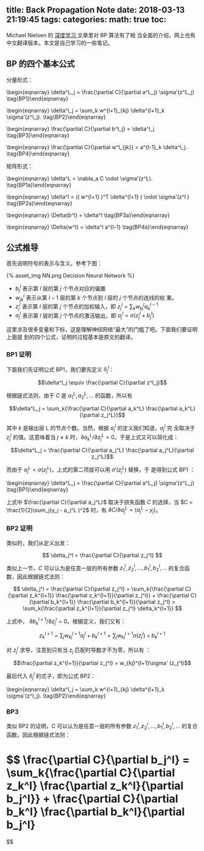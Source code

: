 title: Back Propagation Note
date: 2018-03-13 21:19:45
tags:
categories:
math: true
toc:
---

Michael Nielsen 的 [深度学习
](http://neuralnetworksanddeeplearning.com/chap2.html) 文章里对 BP 算法有了相
当全面的介绍，网上也有中文翻译版本。本文是自己学习的一些笔记。

## BP 的四个基本公式

分量形式：

\begin{eqnarray}
  \delta^L_j = \frac{\partial C}{\partial a^L_j} \sigma'(z^L_j)
\tag{BP1}\end{eqnarray}

\begin{eqnarray}
  \delta^l_j = \sum_k w^{l+1}_{kj}  \delta^{l+1}_k \sigma'(z^l_j).
\tag{BP2}\end{eqnarray}

\begin{eqnarray}
  \frac{\partial C}{\partial b^l_j} = \delta^l_j
\tag{BP3}\end{eqnarray}

\begin{eqnarray}
  \frac{\partial C}{\partial w^l_{jk}} = a^{l-1}_k \delta^l_j.
\tag{BP4}\end{eqnarray}

矩阵形式：

\begin{eqnarray}
  \delta^L = \nabla_a C \odot \sigma'(z^L).
\tag{BP1a}\end{eqnarray}

\begin{eqnarray}
  \delta^l = (( w^{l+1} )^T \delta^{l+1} ) \odot \sigma'(z^l )
\tag{BP2a}\end{eqnarray}

\begin{eqnarray}
  \Delta{b^l} = \delta^l
\tag{BP3a}\end{eqnarray}

\begin{eqnarray}
  \Delta{w^l} = \delta^l a^{l-1}
\tag{BP4a}\end{eqnarray}

## 公式推导

首先说明符号的表示与含义。参考下图：

{% asset_img NN.png Decision Neural Network %}

- $b_j^l$ 表示第 $l$ 层的第 $j$ 个节点对应的偏置
- $w_{jk}^l$ 表示从第 $l-1$ 层的第 $k$ 个节点到 $l$ 层的 $j$ 个节点的连线的权
    重。
- $z_j^l$ 表示第 $l$ 层的第 $j$ 个节点的加权输入，即 $z_j^l =
    \sum_k{w_{kj}^l a_k^{l-1}}$
- $a_j^l$ 表示第 $l$ 层的第 $j$ 个节点的激活输出，即 $a_j^l = \sigma(z_j^l +
    b_j^l)$

这里涉及很多变量和下标，这是理解神经网络“最大”的门槛了吧。下面我们要证明上面提
到的四个公式，证明的过程基本是原文的翻译。

### BP1 证明

下面我们先证明公式 BP1，我们要先定义 $\delta_j^l$：

$$\delta^l_j \equiv \frac{\partial C}{\partial z^l_j}$$

根据链式法则，由于 $C$ 是 $a_1^L, a_2^L, ...$ 的函数，所以有

$$\delta^L_j = \sum_k{\frac{\partial C}{\partial a_k^L} \frac{\partial a_k^L}{\partial z_j^L}}$$

其中 $k$ 是输出层 L 的节点个数。当然，根据 $a_j^l$ 的定义我们知道，$a_j^l$ 完
全取决于 $z_j^l$ 的值。这意味着当 $j \ne k$ 时，$\partial a_k^L/\partial
z_j^L = 0$。于是上式又可以简化成：

$$\delta^L_j = \frac{\partial C}{\partial a_j^L} \frac{\partial a_j^L}{\partial z_j^L}$$

而由于 $a_j^L = \sigma(z_j^L)$，上式的第二项就可以用 $\sigma'(z_j^L)$ 替换，于
是得到公式 BP1 ：

\begin{eqnarray}
  \delta^L_j = \frac{\partial C}{\partial a^L_j} \sigma'(z^L_j)
\tag{BP1}\end{eqnarray}

上式中 $\frac{\partial C}{\partial a_j^L}$ 取决于损失函数 $C$ 的选择，当 $C =
\frac{1}{2}\sum_j(y_j - a_j^L )^2$ 时，有 $\partial C/\partial a_j^L = (a_j^L -
y_j)$。

### BP2 证明

类似的，我们从定义出发：

$$
\delta_j^l = \frac{\partial C}{\partial z_j^l}
$$

类似上一节，$C$ 可以认为是任意一层的所有参数 $z_1^l, z_2^l, ..., b_1^l, b_2^l,
...$ 的复合函数，因此根据链式法则：

$$
\delta_j^l
= \frac{\partial C}{\partial z_j^l}
= \sum_k{\frac{\partial C}{\partial z_k^{l+1}} \frac{\partial z_k^{l+1}}{\partial z_j^l}} +
\frac{\partial C}{\partial b_k^{l+1}} \frac{\partial b_k^{l+1}}{\partial z_j^l}
= \sum_k{\frac{\partial z_k^{l+1}}{\partial z_j^l} \delta_k^{l+1}}
$$

上式中， $\partial b_k^{l+1}/\partial z_j^l = 0$。根据定义，我们又有：

$$
z_k^{l+1} = \sum_j{w_{kj}^{l+1} a_j^l + b_k^{l+1 }} = \sum_j{w_{kj}^{l+1} \sigma(z_j^l )+b_k^{l+1}}
$$

对 $z_j^l$ 求导，注意到只有当 $z_j$ 匹配时导数才不为零，所以有 ：

$$\frac{\partial z_k^{l+1}}{\partial z_j^l} = w_{kj}^{l+1}\sigma' (z_j^l)$$

最后代入 $\delta_j^l$ 的式子，即为公式 BP2：

\begin{eqnarray}
  \delta^l_j = \sum_k w^{l+1}_{kj}  \delta^{l+1}_k \sigma'(z^l_j).
\tag{BP2}\end{eqnarray}

### BP3

类似 BP2 的证明，$C$ 可以认为是任意一层的所有参数 $z_1^l, z_2^l, ..., b_1^l,
b_2^l, ...$ 的复合函数，因此根据链式法则：

$$
\frac{\partial C}{\partial b_j^l}
= \sum_k{\frac{\partial C}{\partial z_k^l} \frac{\partial z_k^l}{\partial b_j^l}} +
\frac{\partial C}{\partial b_k^l} \frac{\partial b_k^l}{\partial b_j^l}
=
$$
